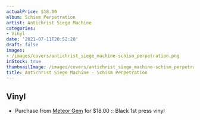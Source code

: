 ```yaml
---
actualPrice: $18.00
album: Schism Perpetration
artist: Antichrist Siege Machine
categories:
- Vinyl
date: '2021-07-11T20:52:28'
draft: false
images:
- /images/covers/antichrist_siege_machine-schism_perpetration.png
inStock: true
thumbnailImage: /images/covers/antichrist_siege_machine-schism_perpetration-thumb.png
title: Antichrist Siege Machine - Schism Perpetration
---
```


## Vinyl
* Purchase from [Meteor Gem](https://meteor-gem.com/products/antichrist-siege-machine-schism-perpetration) for $18.00 :: Black 1st press vinyl
